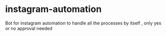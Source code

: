 # instagram-automation
Bot for instagram automation to handle all the processes by itself , only yes or no approval needed
